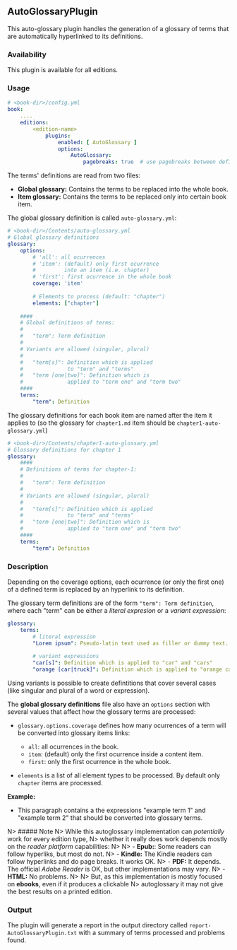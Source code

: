 ## AutoGlossaryPlugin

This auto-glossary plugin handles the generation of a glossary of terms that are automatically
hyperlinked to its definitions.

### Availability

This plugin is available for all editions.

### Usage

~~~.yaml
# <book-dir>/config.yml 
book:
    ....
    editions:
        <edition-name>
            plugins:
                enabled: [ AutoGlossary ]
                options:
                    AutoGlossary:
                        pagebreaks: true  # use pagebreaks between defined terms          
~~~ 

The terms' definitions are read from two files:

- **Global glossary:** Contains the terms to be replaced into the whole book.
- **Item glossary:** Contains the terms to be replaced only into certain book item.

The global glossary definition is called `auto-glossary.yml`:

~~~.yaml
# <book-dir>/Contents/auto-glossary.yml 
# Global glossary definitions
glossary:
    options: 
        # 'all': all ocurrences
        # 'item': (default) only first ocurrence 
        #         into an item (i.e. chapter)
        # 'first': first ocurrence in the whole book
        coverage: 'item'
        
        # Elements to process (default: "chapter")
        elements: ["chapter"]
    
    ####
    # Global definitions of terms:
    #
    #   "term": Term definition
    #
    # Variants are allowed (singular, plural)
    #
    #   "term[s]": Definition which is applied 
    #              to "term" and "terms"
    #   "term [one|two]": Definition which is 
    #              applied to "term one" and "term two"
    ####
    terms: 
        "term": Definition
~~~        

The glossary definitions for each book item are named after the item it applies to 
(so the glossary for `chapter1.md` item should be `chapter1-auto-glossary.yml`)

~~~.yaml
# <book-dir>/Contents/chapter1-auto-glossary.yml 
# Glossary definitions for chapter 1 
glossary:
    ####
    # Definitions of terms for chapter-1:
    #
    #   "term": Term definition
    #
    # Variants are allowed (singular, plural)
    #
    #   "term[s]": Definition which is applied 
    #              to "term" and "terms"
    #   "term [one|two]": Definition which is 
    #              applied to "term one" and "term two"
    ####
    terms: 
        "term": Definition
~~~        

### Description

Depending on the coverage options, each ocurrence (or only the first one) of a defined
term is replaced by an hyperlink to its definition. 

The glossary term definitions are of the form `"term": Term definition`, where each
"term" can be either a *literal expresion* or a *variant expression*:

~~~.yaml
glossary:
    terms: 
        # literal expression
        "Lorem ipsum": Pseudo-latin text used as filler or dummy text.
        
        # variant expressions 
        "car[s]": Definition which is applied to "car" and "cars"
        "orange [car|truck]": Definition which is applied to "orange car" and "orange truck"
~~~

Using variants is possible to create defintitions that cover several cases (like singular
and plural of a word or expression).

The **global glossary definitions** file also have an `options` section with several values
that affect how the glossary terms are processed:

- `glossary.options.coverage` defines how many ocurrences of a term will be converted into
  glossary items links:
    
    - `all`: all ocurrences in the book.
    - `item`: (default) only the first ocurrence inside a content item.
    - `first`: only the first ocurrence in the whole book.
    
- `elements` is a list of all element types to be processed. By default only `chapter` items
  are processed.      

**Example:**

- This paragraph contains a the expressions "example term 1" and "example term 2" that should
  be converted into glossary terms.

N> ##### Note
N> While this autoglossary implementation can *potentially* work for every edition type, 
N> whether it really does work depends mostly on the *reader platform* capabilities:
N> 
N> - **Epub:**: Some readers can follow hyperliks, but most do not.
N> - **Kindle:** The Kindle readers can follow hyperlinks and do page breaks. It works OK.
N> - **PDF:** It depends. The official *Adobe Reader* is OK, but other implementations may vary.
N> - **HTML:** No problems.
N> 
N> But, as this implementation is mostly focused on **ebooks**, even if it produces a clickable 
N> autoglossary it may not give the best results on a printed edition.    


### Output

The plugin will generate a report in the output directory called `report-AutoGlossaryPlugin.txt`
with a summary of terms processed and problems found.


